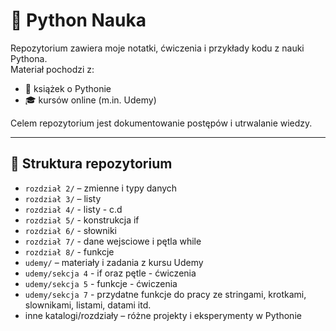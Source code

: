 # 📘 Python Nauka

Repozytorium zawiera moje notatki, ćwiczenia i przykłady kodu z nauki Pythona.  
Materiał pochodzi z:
- 📖 książek o Pythonie  
- 🎓 kursów online (m.in. Udemy)  

Celem repozytorium jest dokumentowanie postępów i utrwalanie wiedzy.

---

## 📂 Struktura repozytorium

- `rozdział 2/` – zmienne i typy danych
- `rozdział 3/` – listy 
- `rozdział 4/` - listy - c.d
- `rozdział 5/` - konstrukcja if
- `rozdział 6/` - słowniki
- `rozdział 7/` - dane wejsciowe i pętla while
- `rozdział 8/` - funkcje
- `udemy/` – materiały i zadania z kursu Udemy
- `udemy/sekcja 4` - if oraz pętle - ćwiczenia
- `udemy/sekcja 5` - funkcje - ćwiczenia
- `udemy/sekcja 7` - przydatne funkcje do pracy ze stringami, krotkami, slownikami, listami, datami itd. 
- inne katalogi/rozdziały – różne projekty i eksperymenty w Pythonie 
